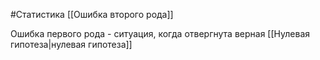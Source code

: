 #Статистика 
[[Ошибка второго рода]]

Ошибка первого рода - ситуация, когда отвергнута верная [[Нулевая гипотеза|нулевая гипотеза]]


